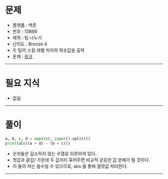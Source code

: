 # 문제
- 플랫폼 : 백준
- 번호 : 13866
- 제목 : 팀 나누기
- 난이도 : Bronze 4
- 두 팀의 스킬 레벨 차이의 최솟값을 출력
- 문제 : <a href="https://www.acmicpc.net/problem/13866" target="_blank">링크</a>

---

# 필요 지식
- 없음

---

# 풀이
```python
a, b, c, d = map(int, input().split())
print(abs((a + d) - (b + c)))
```
- 숫자들은 감소하지 않는 수열로 이루어져 있다.
- 첫값과 끝값/ 가운데 두 값끼리 묶어주면 비교적 균등한 값 분배가 될 것이다.
- 이 둘의 차는 음수일 수 있으므로, abs 를 통해 절댓값 처리한다.

---

